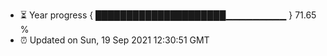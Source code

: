 - ⏳ Year progress { █████████████████████▁▁▁▁▁▁▁▁▁ } 71.65 %
- ⏰ Updated on Sun, 19 Sep 2021 12:30:51 GMT

